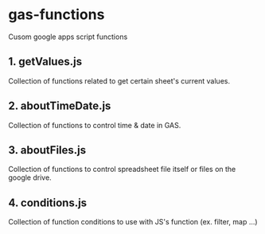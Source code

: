 # gas-functions
Cusom google apps script functions

## 1. getValues.js
Collection of functions related to get certain sheet's current values.

## 2. aboutTimeDate.js
Collection of functions to control time & date in GAS.

## 3. aboutFiles.js
Collection of functions to control spreadsheet file itself or files on the google drive.

## 4. conditions.js
Collection of function conditions to use with JS's function (ex. filter, map ...)
